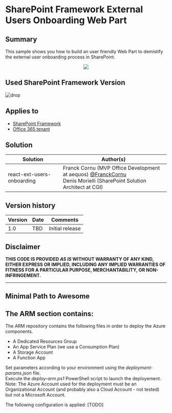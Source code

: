 # SharePoint Framework External Users Onboarding Web Part #

## Summary
This sample shows you how to build an user friendly Web Part to demistify the external user onboarding process in SharePoint.

<p align="center">
  <img src="./images/todo.gif"/>
</p>


## Used SharePoint Framework Version 
![drop](https://img.shields.io/badge/drop-1.4.1-green.svg)

## Applies to

* [SharePoint Framework](https:/dev.office.com/sharepoint)
* [Office 365 tenant](https://dev.office.com/sharepoint/docs/spfx/set-up-your-development-environment)

## Solution

Solution|Author(s)
--------|---------
react-ext-users-onboarding | Franck Cornu (MVP Office Development at aequos) [@FranckCornu](http://www.twitter.com/FranckCornu) <br/>Denis Morielli (SharePoint Solution Architect at CGI)

## Version history

Version|Date|Comments
-------|----|--------
1.0 | TBD | Initial release

## Disclaimer
**THIS CODE IS PROVIDED *AS IS* WITHOUT WARRANTY OF ANY KIND, EITHER EXPRESS OR IMPLIED, INCLUDING ANY IMPLIED WARRANTIES OF FITNESS FOR A PARTICULAR PURPOSE, MERCHANTABILITY, OR NON-INFRINGEMENT.**

---

## Minimal Path to Awesome

<h2>The ARM section contains:</h2>
<p>
The ARM repository contains the following files in order to deploy the Azure components.
  <ul>
    <li>A Dedicated Resources Group</li>
    <li>An App Service Plan (we use a Consumption Plan)</li>
    <li>A Storage Account</li>
    <li>A Function App</li>
  </ul>
Set parameters according to your environment using the <i>deployment-params.json</i> file.<br>
Execute the <i>deploy-arm.ps1</i> PowerShell script to launch the deployement.<br>
Note: The Azure Account used for the deployment must be an Organizational Account (and probably also a Cloud Account - not tested) but not a Microsoft Account.
</p>
<p>
The following configuration is applied:
[TODO]
</p>